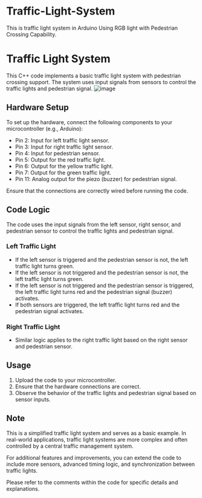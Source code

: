 # Traffic-Light-System
This is traffic light system in Arduino Using RGB light with Pedestrian Crossing Capability.
# Traffic Light System

This C++ code implements a basic traffic light system with pedestrian crossing support. The system uses input signals from sensors to control the traffic lights and pedestrian signal.
![image](https://github.com/RoggersAnguzu/Traffic-Light-System/assets/141458053/bfde41cc-b304-446f-8225-ed18e74693ba)

## Hardware Setup

To set up the hardware, connect the following components to your microcontroller (e.g., Arduino):

- Pin 2: Input for left traffic light sensor.
- Pin 3: Input for right traffic light sensor.
- Pin 4: Input for pedestrian sensor.
- Pin 5: Output for the red traffic light.
- Pin 6: Output for the yellow traffic light.
- Pin 7: Output for the green traffic light.
- Pin 11: Analog output for the piezo (buzzer) for pedestrian signal.

Ensure that the connections are correctly wired before running the code.

## Code Logic

The code uses the input signals from the left sensor, right sensor, and pedestrian sensor to control the traffic lights and pedestrian signal.

### Left Traffic Light
- If the left sensor is triggered and the pedestrian sensor is not, the left traffic light turns green.
- If the left sensor is not triggered and the pedestrian sensor is not, the left traffic light turns green.
- If the left sensor is not triggered and the pedestrian sensor is triggered, the left traffic light turns red and the pedestrian signal (buzzer) activates.
- If both sensors are triggered, the left traffic light turns red and the pedestrian signal activates.

### Right Traffic Light
- Similar logic applies to the right traffic light based on the right sensor and pedestrian sensor.

## Usage

1. Upload the code to your microcontroller.
2. Ensure that the hardware connections are correct.
3. Observe the behavior of the traffic lights and pedestrian signal based on sensor inputs.

## Note

This is a simplified traffic light system and serves as a basic example. In real-world applications, traffic light systems are more complex and often controlled by a central traffic management system.

For additional features and improvements, you can extend the code to include more sensors, advanced timing logic, and synchronization between traffic lights.

Please refer to the comments within the code for specific details and explanations.


